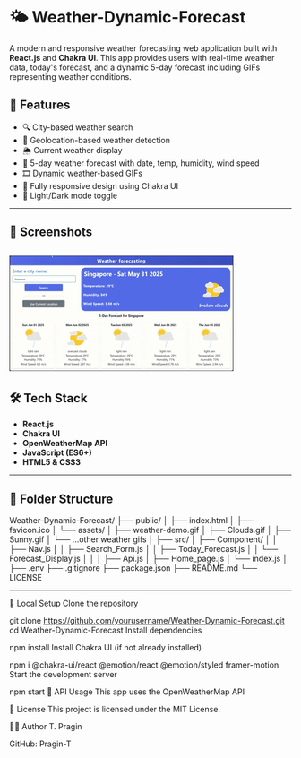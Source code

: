 # 🌤️ Weather-Dynamic-Forecast

A modern and responsive weather forecasting web application built with **React.js** and **Chakra UI**. This app provides users with real-time weather data, today's forecast, and a dynamic 5-day forecast including GIFs representing weather conditions.

## 🚀 Features

- 🔍 City-based weather search
- 📍 Geolocation-based weather detection
- 🌦️ Current weather display
- 📅 5-day weather forecast with date, temp, humidity, wind speed
- 🎞️ Dynamic weather-based GIFs
- 📱 Fully responsive design using Chakra UI
- 🌙 Light/Dark mode toggle

---

## 📸 Screenshots

![Weather App Demo](./public/Web-app-Screenshot.gif)
---

## 🛠️ Tech Stack

- **React.js**
- **Chakra UI**
- **OpenWeatherMap API**
- **JavaScript (ES6+)**
- **HTML5 & CSS3**

---

## 📁 Folder Structure

Weather-Dynamic-Forecast/
├── public/
│   ├── index.html
│   ├── favicon.ico
│   └── assets/
│       ├── weather-demo.gif
│       ├── Clouds.gif
│       ├── Sunny.gif
│       └── ...other weather gifs
│
├── src/
│   ├── Component/
│   │   ├── Nav.js
│   │   ├── Search_Form.js
│   │   ├── Today_Forecast.js
│   │   └── Forecast_Display.js
│   │
│   ├── Api.js
│   ├── Home_page.js
│   └── index.js
│
├── .env
├── .gitignore
├── package.json
├── README.md
└── LICENSE

---
🧪 Local Setup
Clone the repository

git clone https://github.com/yourusername/Weather-Dynamic-Forecast.git
cd Weather-Dynamic-Forecast
Install dependencies

npm install
Install Chakra UI (if not already installed)

npm i @chakra-ui/react @emotion/react @emotion/styled framer-motion
Start the development server

npm start
🔐 API Usage
This app uses the OpenWeatherMap API

📄 License
This project is licensed under the MIT License.

🙋‍♂️ Author
T. Pragin

GitHub: Pragin-T


